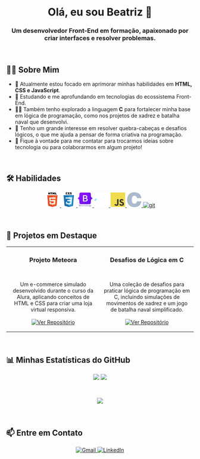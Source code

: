 

<h1 align="center">
  Olá, eu sou Beatriz 👋
</h1>
<h3 align="center">
  Um desenvolvedor Front-End em formação, apaixonado por criar interfaces e resolver problemas.
</h3>

<br>

## 👨‍💻 Sobre Mim

- 🔭 Atualmente estou focado em aprimorar minhas habilidades em **HTML, CSS e JavaScript**.
- 🌱 Estudando e me aprofundando em tecnologias do ecossistema Front-End.
- 👨‍💻 Também tenho explorado a linguagem **C** para fortalecer minha base em lógica de programação, como nos projetos de xadrez e batalha naval que desenvolvi.
- 🤔 Tenho um grande interesse em resolver quebra-cabeças e desafios lógicos, o que me ajuda a pensar de forma criativa na programação.
- 💬 Fique à vontade para me contatar para trocarmos ideias sobre tecnologia ou para colaborarmos em algum projeto!

<br>

## 🛠️ Habilidades

<p align="center">
  <a href="https://developer.mozilla.org/en-US/docs/Web/HTML" target="_blank" rel="noreferrer">
    <img src="https://raw.githubusercontent.com/devicons/devicon/master/icons/html5/html5-original-wordmark.svg" alt="html5" width="40" height="40"/>
  </a>
  <a href="https://developer.mozilla.org/en-US/docs/Web/CSS" target="_blank" rel="noreferrer">
    <img src="https://raw.githubusercontent.com/devicons/devicon/master/icons/css3/css3-original-wordmark.svg" alt="css3" width="40" height="40"/>
  </a>
  <a href="https://getbootstrap.com" target="_blank" rel="noreferrer"> 
    <img src="https://raw.githubusercontent.com/devicons/devicon/master/icons/bootstrap/bootstrap-original-wordmark.svg" alt="bootstrap" width="40" height="40"/> 
  </a>
  <a href="https://tailwindcss.com/" target="_blank" rel="noreferrer"> 
    <img src="https://raw.githubusercontent.com/devicons/devicon/master/icons/tailwindcss/tailwindcss-original-wordmark.svg" alt="tailwind" width="40" height="40"/> 
  </a>
  <a href="https://developer.mozilla.org/en-US/docs/Web/JavaScript" target="_blank" rel="noreferrer">
    <img src="https://raw.githubusercontent.com/devicons/devicon/master/icons/javascript/javascript-original.svg" alt="javascript" width="40" height="40"/>
  </a>
  <a href="https://www.cprogramming.com/" target="_blank" rel="noreferrer">
    <img src="https://raw.githubusercontent.com/devicons/devicon/master/icons/c/c-original.svg" alt="c" width="40" height="40"/>
  </a>
  <a href="https://git-scm.com/" target="_blank" rel="noreferrer">
    <img src="https://www.vectorlogo.zone/logos/git-scm/git-scm-icon.svg" alt="git" width="40" height="40"/>
  </a>
</p>

<br>

## 🚀 Projetos em Destaque

<table>
  <tr>
    <td width="50%">
      <h3 align="center">Projeto Meteora</h3>
      <p align="center">
        <a href="https://github.com/Biamart07/projeto-meteora" target="_blank">
          </a>
        <br>
        <p align="center">
          Um e-commerce simulado desenvolvido durante o curso da Alura, aplicando conceitos de HTML e CSS para criar uma loja virtual responsiva.
          <br><br>
          <a href="[LINK_PARA_SEU_REPOSITÓRIO_METEORA]" target="_blank">
            <img src="https://img.shields.io/badge/Ver%20Repositório-303030?style=for-the-badge&logo=github&logoColor=white" alt="Ver Repositório">
          </a>
          </p>
      </p>
    </td>
    <td width="50%">
      <h3 align="center">Desafios de Lógica em C</h3>
      <p align="center">
        <a href="[LINK_PARA_SEU_REPOSITÓRIO_COM_DESAFIOS_C]" target="_blank">
          </a>
        <br>
        <p align="center">
          Uma coleção de desafios para praticar lógica de programação em C, incluindo simulações de movimentos de xadrez e um jogo de batalha naval simplificado.
          <br><br>
          <a href="[https://github.com/Cursos-TI/desafio-xadrez-Biamart07]" target="_blank">
            <img src="https://img.shields.io/badge/Ver%20Repositório-303030?style=for-the-badge&logo=github&logoColor=white" alt="Ver Repositório">
          </a>
        </p>
      </p>
    </td>
  </tr>
</table>

<br>

## 📊 Minhas Estatísticas do GitHub

<p align="center">
  <img height="180em" src="https://github-readme-stats.vercel.app/api?username=Biamart07&show_icons=true&theme=dracula&include_all_commits=true&count_private=true"/>
  <img height="180em" src="https://github-readme-stats.vercel.app/api/top-langs/?username=Biamart07&layout=compact&langs_count=7&theme=dracula"/>
</p>

<br>

<p align="center">
<img height="180em" src="https://github-readme-stats.vercel.app/api/wakatime?username=Biamart07&layout=compact&theme=shadow_red">
</p>

<br>

## 📫 Entre em Contato

<p align="center">
  <a href="mailto:[biamart2009@gmail.com]">
    <img src="https://img.shields.io/badge/Gmail-D14836?style=for-the-badge&logo=gmail&logoColor=white" alt="Gmail">
  </a>
  <a href="[https://www.linkedin.com/in/beatriz-martins-5b3886378/]" target="_blank">
    <img src="https://img.shields.io/badge/LinkedIn-0077B5?style=for-the-badge&logo=linkedin&logoColor=white" alt="LinkedIn">
  </a>
  </p>
